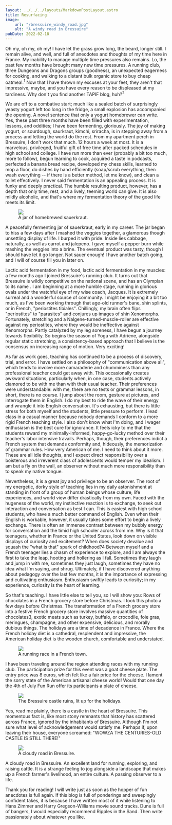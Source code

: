 ```yaml
---
layout: ../../../layouts/MarkdownPostLayout.astro
title: Resurfacing
image: 
    url: "/bressuire_windy_road.jpg"
    alt: "A windy road in Bressuire"
pubDate: 2022-02-18
---
```


 Oh my, oh my, oh my! I have let the grass grow long, the beard, longer still. I remain alive, and well, and full of anecdotes and thoughts of my time here in France. My inability to manage multiple time pressures also remains. Lo, the past few months have brought many new time pressures. A running club, three Dungeons and Dragons groups (goodness), an unexpected eagerness for cooking, and walking to a distant bulk organic store to buy cheap oatmeal.<sup>1</sup> Now that I have thrown my excuses at your feet, they aren't that impressive, maybe, and you have every reason to be displeased at my tardiness. Why don't you find another TAPIF blog, huh?<sup>2</sup>

We are off to a combative start; much like a sealed batch of surprisingly yeasty yogurt left too long in the fridge, a small explosion has accompanied the opening. A novel sentence that only a yogurt homebrewer can write. Yes, these past three months have been filled with experimentation, lessons, and oddities; I have been fermenting, gloriously. The joy of making yogurt, or sourdough, saurkraut, kimchi, sriracha, is in stepping away from a process and letting the world do the rest. From my apartment perch in Bressuire, I don't work that much. 12 hours a week at most. It is a marvelous, privileged, fruitful gift of free time after packed schedules in high school and college. I have run more than ever (probably a bit too much, more to follow), begun learning to cook, acquired a taste in podcasts, perfected a banana bread recipe, developed my chess skills, learned to mop a floor, do dishes by hand efficiently (soap/scrub everything, then wash everything -- if there is a better method, let me know), and clean a toilet effectively. I never said fermentation is an appealing process. It is funky and deeply practical. The humble resulting product, however, has a depth that only time, rest, and a lively, teeming world can give. It is also mildly alcoholic, and that's where my fermentation theory of the good life meets its limit.

<figure>
    <img src="/bressuire_kraut.jpg"/>
    <figcaption>A jar of homebrewed sauerkraut.</figcaption>
    </figure>

A peacefully fermenting jar of sauerkraut, early in my career. The jar began to hiss a few days after I mashed the veggies together, a glamorous though unsettling display of life. I burped it with pride. Inside lies cabbage, naturally, as well as carrot and jalepeno. I gave myself a pepper burn while mashing the veggies into a brine. The eventual product was tasty, though I should have let it go longer. Not sauer enough! I have another batch going, and I will of course fill you in later on.

Lactic acid fermentation in my food, lactic acid fermentation in my muscles: a few months ago I joined Bressuire's running club. It turns out that Bressuire is wildly competitive on the national scene, and has an Olympian to its name . I am beginning at a more humble stage, running in glorious ovals under the watchful eye of my wise coach, Jacques. It is extremely surreal and a wonderful source of community. I might be enjoying it a bit too much, as I've been working through that age-old runner's bane, shin splints, or in French, "periostites tibiales". Chillingly, my brain often flips "periostites" to "parasites" and conjures up images of shin Xenomorphs. Fortunately, stretching and a Nalgene-turned-muscle-roller are effective against my periostites, where they would be ineffective against Xenomorphs. Partly catalyzed by my leg soreness, I have begun a journey towards flexibility. So begins the season of Yoga with Adriene, alongside regular static stretching, a consistency-based approach that I believe is the consensus on increasing range of motion. Very exciting!

As far as work goes, teaching has continued to be a process of discovery, trial, and error. I have settled on a philosophy of "communication above all", which tends to involve more camaraderie and chumminess than any professional teacher could get away with. This occasionally creates awkward situations, particularly when, in one case, students actively clamored to be with me than with their usual teacher. Their preferences were understandable: with me, there are no tests or grammar lessons, in short, there is no course. I jump about the room, gesture at pictures, and interrogate them in English. I do my best to ride the wave of their energy and wrangle it into English conversation. It's exhausting, but there is little stress for both myself and the students, little pressure to perform. I lead class in a casual manner because nobody demands I conform to a more rigid French teaching style. I also don't know what I'm doing, and I wager enthusiasm is the best cure for ignorance. It feels icky to me that the students reward my minimally-informed, happy-go-lucky method over their teacher's labor intensive travails. Perhaps, though, their preferences indict a French system that demands conformity and, hideously, the memorization of grammar rules. How very American of me. I need to think about it more. These are all idle thoughts, and I expect direct responsibility over a boisterous and irreverent class of adolescents would temper my idealism. I am but a fly on the wall, an observer without much more responsibility than to speak my native tongue.

Nevertheless, it is a great joy and privilege to be an observer. The root of my energetic, dorky style of teaching lies in my daily astonishment at standing in front of a group of human beings whose culture, life experiences, and world view differ drastically from my own. Faced with the hugeness of the world, my instinctive reaction is to exchange, to seek out interaction and conversation as best I can. This is easiest with high school students, who have a much better command of English. Even when their English is workable, however, it usually takes some effort to begin a lively exchange. There is often an immense contrast between my bubbly energy for conversation and the timid high schooler across from me. Why is it that teenagers, whether in France or the United States, look down on visible displays of curiosity and excitement? When does society devalue and squash the "what is that" spark of childhood?4 Between myself and a French teenager lies a chasm of experience to explore, and I am always the first to take the leap, hooting and hollering as I fall. Sometimes they laugh and jump in with me, sometimes they just laugh, sometimes they have no idea what I'm saying, and shrug. Ultimately, if I have discovered anything about pedagogy over the last few months, it is the importance of expressing and cultivating enthusiasm. Enthusiasm swiftly leads to curiosity; in my experience, curiosity is the heart of learning.

So that's teaching. I have little else to tell you, so I will show you:
Rows of chocolates in a French grocery store before Christmas.
I took this photo a few days before Christmas. The transformation of a French grocery store into a festive French grocery store involves massive quantities of chocolates3, exotic meats such as turkey, buffalo, or crocodile, foie gras, meringues, champagne, and other expensive, delicious, and morally dubious things. The holidays are a time of decadence in France. Where the French holiday diet is a cathedral, resplendent and impressive, the American holiday diet is the wooden church, comfortable and understated.
<figure>
<img src='/bressuire_race.jpg'/>
<figcaption>A running race in a French town.</figcaption>
</figure>
I have been traveling around the region attending races with my running club. The participation prize for this event was a goat cheese plate. The entry price was 8 euros, which felt like a fair price for the cheese. I lament the sorry state of the American artisanal cheese world! Would that one day the 4th of July Fun Run offer its participants a plate of cheese.
<figure>
<img src='/bressuire_castle.jpg'/>
<figcaption>The Bressuire castle ruins, lit up for the holidays.</figcaption>
</figure>
Yes, read me plainly, there is a castle in the heart of Bressuire. This momentous fact is, like most stony remnants that history has scattered across France, ignored by the inhabitants of Bressuire. Although I'm not sure what level of acknowledgement would satisfy me. Perhaps if, upon leaving their house, everyone screamed: "WOWZA THE CENTURIES-OLD CASTLE IS STILL THERE!"
<figure>
<img src='/bressuire_windy_road.jpg'/>
<figcaption>A cloudy road in Bressuire.</figcaption>
</figure>
A cloudy road in Bressuire. An excellent land for running, exploring, and raising cattle. It is a strange feeling to jog alongside a landscape that makes up a French farmer's livelihood, an entire culture. A passing observer to a life.

Thank you for reading! I will write just as soon as the hopper of fun anecdotes is full again. If this blog is full of ponderings and sweepingly confident takes, it is because I have written most of it while listening to Hans Zimmer and Harry Gregson-Williams movie sound tracks. Dune is full of bangers, I would especially recommend Ripples in the Sand. Then write passionately about whatever you like. 
